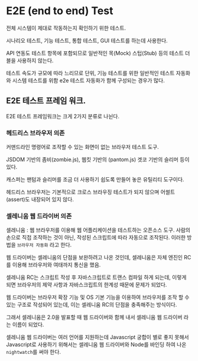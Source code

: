 # E2E (end to end) Test

전체 시스템이 제대로 작동하는지 확인하기 위한 테스트.

시나리오 테스트, 기능 테스트, 통합 테스트, GUI 테스트를 하는데 사용한다.

API 연동도 테스트 항목에 포함되므로 일반적인 목(Mock) 스텁(Stub) 등의 테스트 더블을 사용하지 않는다.

테스트 속도가 규모에 따라 느리므로 단위, 기능 테스트를 위한 일반적인 테스트 자동화와 시스템 테스트를 위함 e2e 테스트 자동화가 함께 구성되는 경우가 많다.

## E2E 테스트 프레임 워크.

E2E 테스트 프레임워크는 크게 2가지 분류로 나뉜다.

### 헤드리스 브라우저 의존

커맨드라인 명령어로 조작할 수 있는 화면이 없는 브라우저 테스트 도구.

JSDOM 기반의 좀비(zombie.js), 웹킷 기반의 (pantom.js) 겟코 기반의 슬리머 등이 있다.

캐스퍼는 팬텀과 슬리머를 조금 더 사용하기 쉽도록 만들어 놓은 유틸리티 도구이다.

헤드리스 브라우저는 기본적으로 크로스 브라우징 테스트가 되지 않으며 어썰트(assert)도 내장되어 있지 않다.

### 셀레니움 웹 드라이버 의존

셀레니움 : 웹 브라우저를 이용해 웹 어플리케이션을 테스트하는 오픈소스 도구.
사람의 손으로 직접 조작하는 것이 아닌, 작성된 스크립트에 따라 자동으로 조작된다. 이러한 방법을 `브라우저 자동화` 라고 한다.

웹 드라이버는 셀레니움의 단점을 보완하려고 나온 것인데, 셀레니움은 자체 엔진인 RC를 이용해 브라우저와 여태까지 통신을 했음.

셀레니움 RC는 스크립트 작성 후 자바스크립트로 트랜스 컴파일 하게 되는데, 이렇게 되면 브라우저의 제약 사항과 자바스크립트의 한계성 때문에 문제가 되었다.

웹 드라이버는 브라우저 확장 기능 및 OS 기본 기능을 이용하여 브라우저를 조작 할 수 있는 구조로 작성되어 있는데, 이는 셀레니움 RC의 단점을 충족해주는 방식이다.

그래서 셀레니움은 2.0을 발표할 때 웹 드라이버와 함께 내서 셀레니움 웹 드라이버 라는 이름이 되었다.

셀레니움 웹 드라이버는 여러 언어를 지원하는데 Javascript 궁합이 별로 좋지 못해서 Javascript로 사용하기 위해서는 셀레니움 웹 드라이버와 Node를 바인딩 하여 나온 `nightwatch`를 써야 한다.
